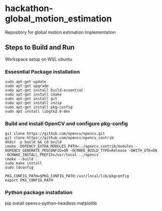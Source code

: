 # hackathon-global_motion_estimation
Repository for global motion estimation implementation

## Steps to Build and Run
Workspace setup on WSL ubuntu

### Essesntial Package installation
```
sudo apt-get update
sudo apt-get upgrade
sudo apt-get install build-essential 
sudo apt-get install cmake 
sudo apt-get install git 
sudo apt-get install unzip 
sudo apt-get install pkg-config
sudo apt install libgtk2.0-dev
```

### Build and install OpenCV and configure pkg-config
```
git clone https://github.com/opencv/opencv.git
git clone https://github.com/opencv/opencv_contrib
mkdir -p build && cd build
cmake -DOPENCV_EXTRA_MODULES_PATH=../opencv_contrib/modules -DOPENCV_GENERATE_PKGCONFIG=ON -DCMAKE_BUILD_TYPE=Release -DWITH_GTK=ON -DCMAKE_INSTALL_PREFIX=/usr/local ../opencv
cmake --build .
sudo make install
sudo ldconfig

PKG_CONFIG_PATH=$PKG_CONFIG_PATH:/usr/local/lib/pkgconfig
export PKG_CONFIG_PATH
```

### Python package installation
pip install opencv-python-headless matplotlib



